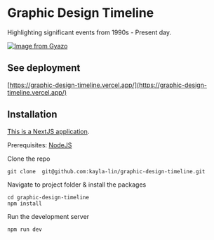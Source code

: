 # Graphic Design Timeline

Highlighting significant events from 1990s - Present day.

[![Image from Gyazo](https://i.gyazo.com/252bc1919b0ed7302066d30e250367e2.gif)](https://gyazo.com/252bc1919b0ed7302066d30e250367e2)

## See deployment

[https://graphic-design-timeline.vercel.app/](https://graphic-design-timeline.vercel.app/)

## Installation

[This is a NextJS application](https://nextjs.org/).

Prerequisites: [NodeJS](https://nodejs.org/en)

Clone the repo

```
git clone  git@github.com:kayla-lin/graphic-design-timeline.git
```

Navigate to project folder & install the packages

```
cd graphic-design-timeline
npm install
```

Run the development server

```
npm run dev
```

#
